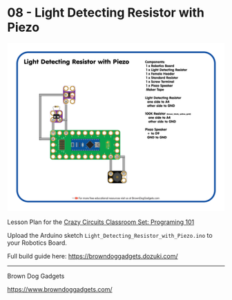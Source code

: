 # 08 - Light Detecting Resistor with Piezo

![Light Detecting Resistor with Piezo](Images/Light_Detecting_Resistor_with_Piezo.png)

Lesson Plan for the [Crazy Circuits Classroom Set: Programing 101](https://www.browndoggadgets.com/collections/new-crazy-circuits-kits/products/crazy-circuits-classroom-set-programing-101)

Upload the Arduino sketch `Light_Detecting_Resistor_with_Piezo.ino` to your Robotics Board.

Full build guide here: https://browndoggadgets.dozuki.com/

---

Brown Dog Gadgets

https://www.browndoggadgets.com/

